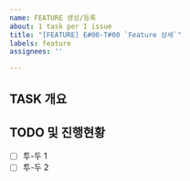 ```yaml
---
name: FEATURE 생성/등록
about: 1 task per 1 issue
title: "[FEATURE] E#00-T#00 `Feature 상세`"
labels: feature
assignees: ''

---
```


## TASK 개요 <!-- 개발할 기능에 대한 간단한 설명 작성 -->



## TODO 및 진행현황 <!-- 할 일 목록을 만들고 진행 사항 표시 -->

- [ ] 투-두 1
- [ ] 투-두 2
